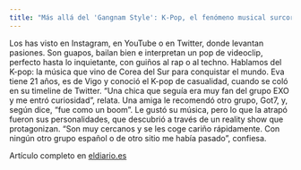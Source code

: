 ```yaml
---
title: "Más allá del 'Gangnam Style': K-Pop, el fenómeno musical surcoreano que arrasa en todo el mundo"
---
```

Los has visto en Instagram, en YouTube o en Twitter, donde levantan pasiones. Son guapos, bailan bien e interpretan un pop de videoclip, perfecto hasta lo inquietante, con guiños al rap o al techno. Hablamos del K-pop: la música que vino de Corea del Sur para conquistar el mundo.
Eva tiene 21 años, es de Vigo y conoció el K-pop de casualidad, cuando se coló en su timeline de Twitter. “Una chica que seguía era muy fan del grupo EXO y me entró curiosidad”, relata. Una amiga le recomendó otro grupo, Got7, y, según dice, “fue como un boom”. Le gustó su música, pero lo que la atrapó fueron sus personalidades, que descubrió a través de un reality show que protagonizan. “Son muy cercanos y se les coge cariño rápidamente. Con ningún otro grupo español o de otro sitio me había pasado”, confiesa.

Artículo completo en  [eldiario.es](https://www.eldiario.es/cultura/musica/gangnam-style-k-pop-fenomeno-surcoreano_1_2756691.html)
